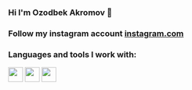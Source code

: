 ### Hi I'm Ozodbek Akromov 👋
### Follow my instagram account <a href="https://www.instagram.com/avazvic___">instagram.com</a>
### Languages and tools I work with:
<code><img src="https://w7.pngwing.com/pngs/201/90/png-transparent-logo-html-html5.png" width="30px"></code>
<code><img src="https://w7.pngwing.com/pngs/201/90/png-transparent-logo-html-html5.png" width="30px"></code>
<code><img src="https://w7.pngwing.com/pngs/201/90/png-transparent-logo-html-html5.png" width="30px"></code>
